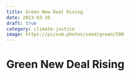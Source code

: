 ```yaml
---
title: Green New Deal Rising
date: 2023-03-30
draft: true
category: climate-justice
image: https://picsum.photos/seed/green/500
---
```

# Green New Deal Rising
